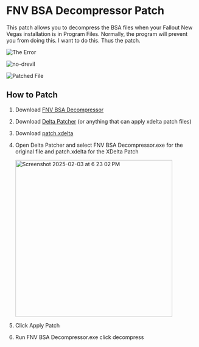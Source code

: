 # FNV BSA Decompressor Patch

This patch allows you to decompress the BSA files when your Fallout New Vegas installation is in Program Files. Normally, the program will prevent you from doing this. I want to do this. Thus the patch.

![The Error](https://github.com/user-attachments/assets/8b6761d6-c91a-4468-869d-6dec167c538d)

![no-drevil](https://github.com/user-attachments/assets/9b131410-77cf-4b42-932b-26ce52c6af0e)

![Patched File](https://github.com/user-attachments/assets/e45085d4-41b7-4a6f-bf10-c4cb14504133)


## How to Patch

1. Download [FNV BSA Decompressor](https://www.nexusmods.com/newvegas/mods/65854)
2. Download [Delta Patcher](https://github.com/marco-calautti/DeltaPatcher) (or anything that can apply xdelta patch files)
3. Download [patch.xdelta](https://github.com/FaithBeam/FNV-BSA-Decompressor-Patch/raw/refs/heads/master/patch.xdelta)
4. Open Delta Patcher and select FNV BSA Decompressor.exe for the original file and patch.xdelta for the XDelta Patch
   
   <img width="412" alt="Screenshot 2025-02-03 at 6 23 02 PM" src="https://github.com/user-attachments/assets/b99226cf-9eb3-4ecd-a29a-a770066bd8f5" />
6. Click Apply Patch
7. Run FNV BSA Decompressor.exe click decompress
